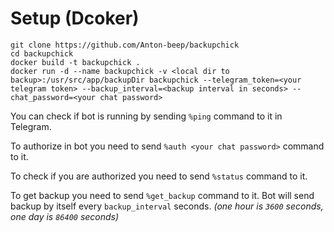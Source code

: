 # Setup (Dcoker)
```shell
git clone https://github.com/Anton-beep/backupchick
cd backupchick
docker build -t backupchick .
docker run -d --name backupchick -v <local dir to backup>:/usr/src/app/backupDir backupchick --telegram_token=<your telegram token> --backup_interval=<backup interval in seconds> --chat_password=<your chat password>  
```

You can check if bot is running by sending `%ping` command to it in Telegram.

To authorize in bot you need to send `%auth <your chat password>` command to it.

To check if you are authorized you need to send `%status` command to it.

To get backup you need to send `%get_backup` command to it. Bot will send backup by itself every `backup_interval` seconds. _(one hour is `3600` seconds, one day is `86400` seconds)_
